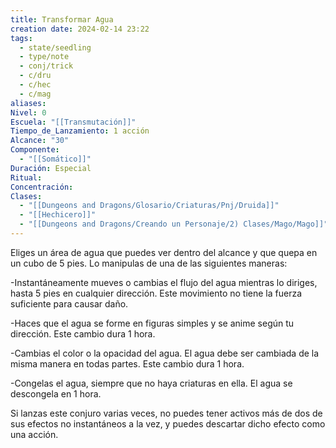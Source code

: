 ```yaml
---
title: Transformar Agua
creation date: 2024-02-14 23:22
tags:
  - state/seedling
  - type/note
  - conj/trick
  - c/dru
  - c/hec
  - c/mag
aliases: 
Nivel: 0
Escuela: "[[Transmutación]]"
Tiempo_de_Lanzamiento: 1 acción
Alcance: "30"
Componente:
  - "[[Somático]]"
Duración: Especial
Ritual: 
Concentración: 
Clases:
  - "[[Dungeons and Dragons/Glosario/Criaturas/Pnj/Druida]]"
  - "[[Hechicero]]"
  - "[[Dungeons and Dragons/Creando un Personaje/2) Clases/Mago/Mago]]"
---
```

Eliges un área de agua que puedes ver dentro del alcance y que quepa en un cubo de 5 pies. Lo manipulas de una de las siguientes maneras:

-Instantáneamente mueves o cambias el flujo del agua mientras lo diriges, hasta 5 pies en 
cualquier dirección. Este movimiento no tiene la fuerza suficiente para causar daño.

-Haces que el agua se forme en figuras simples y se anime según tu dirección. Este cambio dura 1 hora. 

-Cambias el color o la opacidad del agua. El agua debe ser cambiada de la misma manera en todas partes. Este cambio dura 1 hora.

-Congelas el agua, siempre que no haya criaturas en ella. El agua se descongela en 1 hora.

Si lanzas este conjuro varias veces, no puedes tener activos más de dos de sus efectos no instantáneos a la vez, y puedes descartar dicho efecto como una acción.